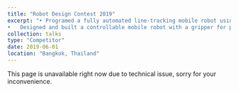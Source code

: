 ```yaml
---
title: "Robot Design Contest 2019"
excerpt: "•	Programed a fully automated line-tracking mobile robot using a PID controller. <br/>
•	Designed and built a controllable mobile robot with a gripper for performing pick and place tasks.<br/><br/> <img src='/images/talks_images/rdc1.jpg' width='450' height='450'> <img src='/images/talks_images/rdc2.jpg' width='300' height='300'>"
collection: talks
type: "Competitor"
date: 2019-06-01
location: "Bangkok, Thailand"
---
```

This page is unavailable right now due to technical issue, sorry for your inconvenience.